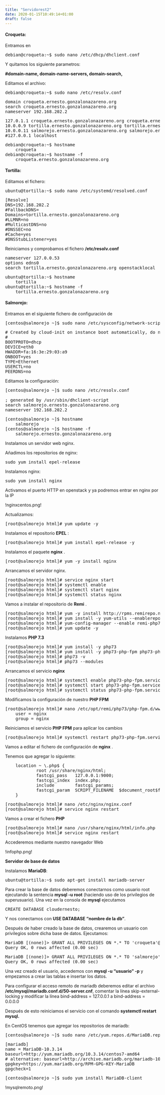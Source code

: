 ```yaml
---
title: "Servidorest2"
date: 2020-01-15T10:49:14+01:00
draft: false
---
```


#### Croqueta:

Entramos en 

<pre>
debian@croqueta:~$ sudo nano /etc/dhcp/dhclient.conf
</pre> 

Y quitamos los siguiente parametros:

**#domain-name, domain-name-servers, domain-search,**

Editamos el archivo:

<pre>
debian@croqueta:~$ sudo nano /etc/resolv.conf
</pre> 

<pre>
domain croqueta.ernesto.gonzalonazareno.org
search croqueta.ernesto.gonzalonazareno.org
nameserver 192.168.202.2
</pre>

<pre>
127.0.1.1 croqueta.ernesto.gonzalonazareno.org croqueta.ernesto
10.0.0.9 tortilla.ernesto.gonzalonazareno.org tortilla.ernesto
10.0.0.11 salmorejo.ernesto.gonzalonazareno.org salmorejo.ernesto
#127.0.0.1 localhost
</pre>

<pre>
debian@croqueta:~$ hostname 
    croqueta
debian@croqueta:~$ hostname -f
    croqueta.ernesto.gonzalonazareno.org
</pre>

#### Tortilla:

Editamos el fichero:

<pre>
ubuntu@tortilla:~$ sudo nano /etc/systemd/resolved.conf 
</pre>

<pre>
[Resolve]
DNS=192.168.202.2
#FallbackDNS=
Domains=tortilla.ernesto.gonzalonazareno.org
#LLMNR=no
#MulticastDNS=no
#DNSSEC=no
#Cache=yes
#DNSStubListener=yes
</pre>

Reiniciamos y comprobamos el fichero **/etc/resolv.conf**

<pre>
nameserver 127.0.0.53
options edns0
search tortilla.ernesto.gonzalonazareno.org openstacklocal
</pre>

<pre>
ubuntu@tortilla:~$ hostname
    tortilla
ubuntu@tortilla:~$ hostname -f
    tortilla.ernesto.gonzalonazareno.org
</pre>

#### Salmorejo:

Entramos en el siguiente fichero de configuración de 

<pre>
[centos@salmorejo ~]$ sudo nano /etc/sysconfig/network-scripts/ifcfg-eth0 
</pre>

<pre>
# Created by cloud-init on instance boot automatically, do not edit.
#
BOOTPROTO=dhcp
DEVICE=eth0
HWADDR=fa:16:3e:29:03:a9
ONBOOT=yes
TYPE=Ethernet
USERCTL=no
PEERDNS=no
</pre>

Editamos la configuración:

<pre>
[centos@salmorejo ~]$ sudo nano /etc/resolv.conf

; generated by /usr/sbin/dhclient-script
search salmorejo.ernesto.gonzalonazareno.org
nameserver 192.168.202.2
</pre> 

<pre>
[centos@salmorejo ~]$ hostname
    salmorejo
[centos@salmorejo ~]$ hostname -f
    salmorejo.ernesto.gonzalonazareno.org
</pre>

Instalamos un servidor web nginx.

Añadimos los repositorios de nginx:

<pre>
sudo yum install epel-release
</pre>

Instalamos nginx:

<pre>
sudo yum install nginx
</pre>

Activamos el puerto HTTP en openstack y ya podremos entrar en nginx por la IP

!nginxcentos.png!

Actualizamos:

<pre>
[root@salmorejo html]# yum update -y
</pre>

Instalamos el repositorio **EPEL** :

<pre>
[root@salmorejo html]# yum install epel-release -y
</pre>

Instalamos el paquete **nginx** .

<pre>
[root@salmorejo html]# yum -y install nginx
</pre>

Arrancamos el servidor nginx.

<pre>
[root@salmorejo html]# service nginx start
[root@salmorejo html]# systemctl enable
[root@salmorejo html]# systemctl start nginx
[root@salmorejo html]# systemctl status nginx
</pre>

Vamos a instalar el repositorio de **Remi** .

<pre>
[root@salmorejo html]# yum -y install http://rpms.remirepo.net/enterprise/remi-release-7.rpm
[root@salmorejo html]# yum install -y yum-utils --enablerepo="base"
[root@salmorejo html]# yum-config-manager --enable remi-php73
[root@salmorejo html]# yum update -y
</pre>

Instalamos **PHP 7.3**

<pre>
[root@salmorejo html]# yum install -y php73
[root@salmorejo html]# yum install -y php73-php-fpm php73-php-gd php73-php-json php73-php-mbstring php73-php-mysqlnd php73-php-xml php73-php-xmlrpc php73-php-opcache
[root@salmorejo html]# php73 -v
[root@salmorejo html]# php73 --modules
</pre>

Arrancamos el servicio **nginx**

<pre>
[root@salmorejo html]# systemctl enable php73-php-fpm.service
[root@salmorejo html]# systemctl start php73-php-fpm.service
[root@salmorejo html]# systemctl status php73-php-fpm.service
</pre>

Modificamos la configuración de nuestro **PHP FPM**

<pre>
[root@salmorejo html]# nano /etc/opt/remi/php73/php-fpm.d/www.conf
    user = nginx
    group = nginx
</pre>

Reiniciamos el servicio **PHP FPM** para aplicar los cambios

<pre>
[root@salmorejo html]# systemctl restart php73-php-fpm.service
</pre>

Vamos a editar el fichero de configuración de **nginx** .

Tenemos que agregar lo siguiente:

<pre>
    location ~ \.php$ {
            root /usr/share/nginx/html;
            fastcgi_pass   127.0.0.1:9000;
            fastcgi_index  index.php;
            include        fastcgi_params;
            fastcgi_param  SCRIPT_FILENAME  $document_root$fastcgi_script_name;
    }      
</pre> 

<pre>
[root@salmorejo html]# nano /etc/nginx/nginx.conf
[root@salmorejo html]# service nginx restart
</pre>

Vamos a crear el fichero **PHP**

<pre>
[root@salmorejo html]# nano /usr/share/nginx/html/info.php
[root@salmorejo html]# service nginx restart
</pre>

Accederemos mediante nuestro navegador Web

!infophp.png!


**Servidor de base de datos**

Instalamos **MariaDB**:

<pre>
ubuntu@tortilla:~$ sudo apt-get install mariadb-server
</pre>

Para crear la base de datos deberemos conectarnos como usuario root ejecutando la sentencia **mysql -u root**
(haciendo uso de los privilegios de superusuario). Una vez en la consola de **mysql** ejecutamos

<pre>
CREATE DATABASE cloudernesto;
</pre>

Y nos conectamos con **USE DATABASE “nombre de la db”**.

Después de haber creado la base de datos, crearemos un usuario con privilegios sobre dicha base de datos. Ejecutamos:

<pre>
MariaDB [(none)]> GRANT ALL PRIVILEGES ON *.* TO 'croqueta'@'10.0.0.3' IDENTIFIED BY 'croqueta' WITH GRANT OPTION;
Query OK, 0 rows affected (0.00 sec)
</pre>

<pre>
MariaDB [(none)]> GRANT ALL PRIVILEGES ON *.* TO 'salmorejo'@'10.0.0.11' IDENTIFIED BY 'salmorejo' WITH GRANT OPTION;
Query OK, 0 rows affected (0.00 sec)
</pre>

Una vez creado el usuario, accedemos con **mysql -u “usuario” -p** y empezamos a crear las tablas e insertar los datos.

Para configurar el acceso remoto de mariadb deberemos editar el archivo **/etc/mysql/mariadb.conf.d/50-server.cnf**, comentar la línea skip-external-locking y modificar la línea bind-address = 127.0.0.1 a bind-address = 0.0.0.0

Después de esto reiniciamos el servicio con el comando **systemctl restart mysql.**

En CentOS tenemos que agregar los repositorios de mariadb:

<pre>
[centos@salmorejo ~]$ sudo nano /etc/yum.repos.d/MariaDB.repo
</pre>

<pre>
[mariadb]
name = MariaDB-10.3.14
baseurl=http://yum.mariadb.org/10.3.14/centos7-amd64
# alternative: baseurl=http://archive.mariadb.org/mariadb-10.3.14/yum/centos7-amd64
gpgkey=https://yum.mariadb.org/RPM-GPG-KEY-MariaDB
gpgcheck=1
</pre>

<pre>
[centos@salmorejo ~]$ sudo yum install MariaDB-client
</pre>

!mysqlremoto.png!

